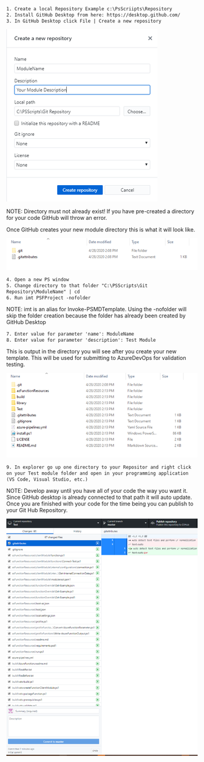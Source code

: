 ﻿	1. Create a local Repository Example c:\PsScriipts\Repository
	2. Install GitHub Desktop from here: https://desktop.github.com/
	3. In GitHub Desktop click File | Create a new repository

![](resources/NewRepository.png)


NOTE: Directory must not already exist! If you have pre-created a directory for your code GitHub will throw an error.

Once GitHub creates your new module directory this is what it will look like.


![](resources/NewDirectory.png)


	4. Open a new PS window
	5. Change directory to that folder "C:\PSScripts\Git Repository\ModuleName" | cd
	6. Run imt PSFProject -nofolder

NOTE: imt is an alias for Invoke-PSMDTemplate. Using the -nofolder will skip the folder creation because the folder has already been created by GitHub Desktop

	7. Enter value for parameter 'name': ModuleName
	8. Enter value for parameter 'description': Test Module

This is output in the directory you will see after you create your new template. This will be used for submitting to AzureDevOps for validation testing.


![](resources/TemplateDirectory.png)
	

	9. In explorer go up one directory to your Repositor and right click on your Test module folder and open in your programming application (VS Code, Visual Studio, etc.)
	
NOTE: Develop away until you have all of your code the way you want it. Since GitHub desktop is already connected to that path it will auto update. Once you are finished with your code for the time being you can publish to your Git Hub Repository.


![](resources/GithubCode.png)